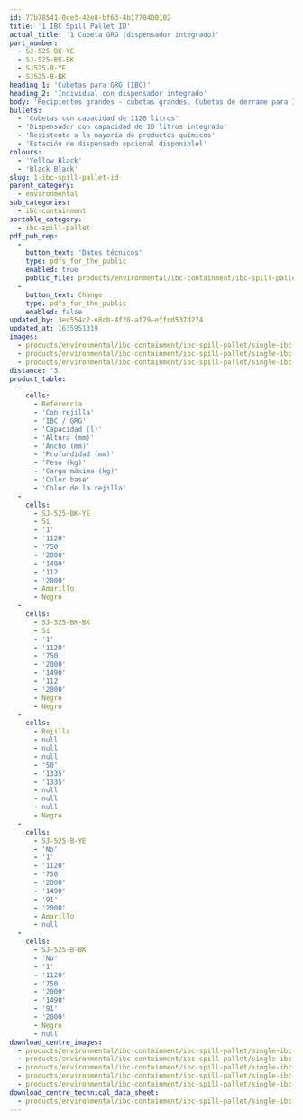```yaml
---
id: 77b78541-0ce3-42e8-bf63-4b1770400102
title: '1 IBC Spill Pallet ID'
actual_title: '1 Cubeta GRG (dispensador integrado)'
part_number:
  - SJ-525-BK-YE
  - SJ-525-BK-BK
  - SJ525-B-YE
  - SJ525-B-BK
heading_1: 'Cubetas para GRG (IBC)'
heading_2: 'Individual con dispensador integrado'
body: 'Recipientes grandes - cubetas grandes. Cubetas de derrame para 1 GRG con dispensador integrado.'
bullets:
  - 'Cubetas con capacidad de 1120 litros'
  - 'Dispensador con capacidad de 10 litros integrado'
  - 'Resistente a la mayoría de productos químicos'
  - 'Estación de dispensado opcional disponiblel'
colours:
  - 'Yellow Black'
  - 'Black Black'
slug: 1-ibc-spill-pallet-id
parent_category:
  - environmental
sub_categories:
  - ibc-containment
sortable_category:
  - ibc-spill-pallet
pdf_pub_rep:
  -
    button_text: 'Datos técnicos'
    type: pdfs_for_the_public
    enabled: true
    public_file: products/environmental/ibc-containment/ibc-spill-pallet/single-ibc-dispenser/pdf-lr/EV-Spill-Pallet-(1-IBC-Integrated)-TD_ES.pdf
  -
    button_text: Change
    type: pdfs_for_the_public
    enabled: false
updated_by: 3ec554c2-e8cb-4f28-af79-effcd537d274
updated_at: 1635951319
images:
  - products/environmental/ibc-containment/ibc-spill-pallet/single-ibc-dispenser/images-lr/SJ-525-BK-YE_01.jpg
  - products/environmental/ibc-containment/ibc-spill-pallet/single-ibc-dispenser/images-lr/SJ-525-BK-YE_02.jpg
  - products/environmental/ibc-containment/ibc-spill-pallet/single-ibc-dispenser/images-lr/SJ-525-BK-YE_03.jpg
distance: '3'
product_table:
  -
    cells:
      - Referencia
      - 'Con rejilla'
      - 'IBC / GRG'
      - 'Capacidad (l)'
      - 'Altura (mm)'
      - 'Ancho (mm)'
      - 'Profundidad (mm)'
      - 'Peso (kg)'
      - 'Carga máxima (kg)'
      - 'Color base'
      - 'Color de la rejilla'
  -
    cells:
      - SJ-525-BK-YE
      - Sí
      - '1'
      - '1120'
      - '750'
      - '2000'
      - '1490'
      - '112'
      - '2000'
      - Amarillo
      - Negro
  -
    cells:
      - SJ-525-BK-BK
      - Sí
      - '1'
      - '1120'
      - '750'
      - '2000'
      - '1490'
      - '112'
      - '2000'
      - Negro
      - Negro
  -
    cells:
      - Rejilla
      - null
      - null
      - null
      - '50'
      - '1335'
      - '1335'
      - null
      - null
      - null
      - Negro
  -
    cells:
      - SJ-525-B-YE
      - 'No'
      - '1'
      - '1120'
      - '750'
      - '2000'
      - '1490'
      - '91'
      - '2000'
      - Amarillo
      - null
  -
    cells:
      - SJ-525-B-BK
      - 'No'
      - '1'
      - '1120'
      - '750'
      - '2000'
      - '1490'
      - '91'
      - '2000'
      - Negro
      - null
download_centre_images:
  - products/environmental/ibc-containment/ibc-spill-pallet/single-ibc-dispenser/images-hr/SJ-525-BK-YE_01.jpg
  - products/environmental/ibc-containment/ibc-spill-pallet/single-ibc-dispenser/images-hr/SJ-525-BK-YE_02.jpg
  - products/environmental/ibc-containment/ibc-spill-pallet/single-ibc-dispenser/images-hr/SJ-525-BK-YE_03.jpg
  - products/environmental/ibc-containment/ibc-spill-pallet/single-ibc-dispenser/images-hr/SJ-525-BK-YE_04.jpg
  - products/environmental/ibc-containment/ibc-spill-pallet/single-ibc-dispenser/images-hr/SJ-525-POST.jpg
download_centre_technical_data_sheet:
  - products/environmental/ibc-containment/ibc-spill-pallet/single-ibc-dispenser/pdf-hr/EV-Spill-Pallet-(1-IBC-Integrated)-TD_ES.pdf
---
```

